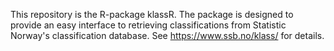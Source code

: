 This repository is the R-package klassR. The package is designed to provide an easy interface to retrieving classifications from Statistic Norway's classification database. See <https://www.ssb.no/klass/> for details.
